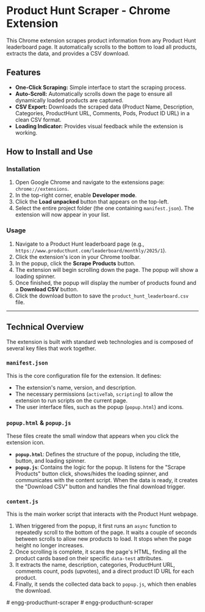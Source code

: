 # Product Hunt Scraper - Chrome Extension

This Chrome extension scrapes product information from any Product Hunt leaderboard page. It automatically scrolls to the bottom to load all products, extracts the data, and provides a CSV download.

## Features

- **One-Click Scraping:** Simple interface to start the scraping process.
- **Auto-Scroll:** Automatically scrolls down the page to ensure all dynamically loaded products are captured.
- **CSV Export:** Downloads the scraped data (Product Name, Description, Categories, ProductHunt URL, Comments, Pods, Product ID URL) in a clean CSV format.
- **Loading Indicator:** Provides visual feedback while the extension is working.

## How to Install and Use

### Installation

1.  Open Google Chrome and navigate to the extensions page: `chrome://extensions`.
2.  In the top-right corner, enable **Developer mode**.
3.  Click the **Load unpacked** button that appears on the top-left.
4.  Select the entire project folder (the one containing `manifest.json`). The extension will now appear in your list.

### Usage

1.  Navigate to a Product Hunt leaderboard page (e.g., `https://www.producthunt.com/leaderboard/monthly/2025/1`).
2.  Click the extension's icon in your Chrome toolbar.
3.  In the popup, click the **Scrape Products** button.
4.  The extension will begin scrolling down the page. The popup will show a loading spinner.
5.  Once finished, the popup will display the number of products found and a **Download CSV** button.
6.  Click the download button to save the `product_hunt_leaderboard.csv` file.

---

## Technical Overview

The extension is built with standard web technologies and is composed of several key files that work together.

### `manifest.json`
This is the core configuration file for the extension. It defines:
- The extension's name, version, and description.
- The necessary permissions (`activeTab`, `scripting`) to allow the extension to run scripts on the current page.
- The user interface files, such as the popup (`popup.html`) and icons.

### `popup.html` & `popup.js`
These files create the small window that appears when you click the extension icon.
- **`popup.html`**: Defines the structure of the popup, including the title, button, and loading spinner.
- **`popup.js`**: Contains the logic for the popup. It listens for the "Scrape Products" button click, shows/hides the loading spinner, and communicates with the content script. When the data is ready, it creates the "Download CSV" button and handles the final download trigger.

### `content.js`
This is the main worker script that interacts with the Product Hunt webpage.
1.  When triggered from the popup, it first runs an `async` function to repeatedly scroll to the bottom of the page. It waits a couple of seconds between scrolls to allow new products to load. It stops when the page height no longer increases.
2.  Once scrolling is complete, it scans the page's HTML, finding all the product cards based on their specific `data-test` attributes.
3.  It extracts the name, description, categories, ProductHunt URL, comments count, pods (upvotes), and a direct product ID URL for each product.
4.  Finally, it sends the collected data back to `popup.js`, which then enables the download.






#   e n g g - p r o d u c t h u n t - s c r a p e r 
 
 #   e n g g - p r o d u c t h u n t - s c r a p e r 
